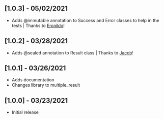 ## [1.0.3] - 05/02/2021

* Adds @immutable annotation to Success and Error classes to help in the tests | Thanks to [Eronildo](https://github.com/Eronildo)!

## [1.0.2] - 03/28/2021

* Adds @sealed annotation to Result class | Thanks to [Jacob](https://github.com/jacobaraujo7)!

## [1.0.1] - 03/26/2021

* Adds documentation
* Changes library to multiple_result

## [1.0.0] - 03/23/2021

* Initial release
